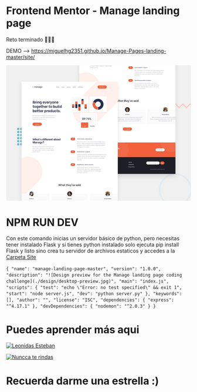 # Frontend Mentor - Manage landing page

Reto terminado 🎉🎉🎉

DEMO --> https://miguelhg2351.github.io/Manage-Pages-landing-master/site/

![Design preview for the Manage landing page coding challenge](./design/desktop-preview.jpg)

# NPM RUN DEV

Con este comando inicias un servidor básico de python, pero necesitas tener instalado Flask y si tienes python instalado solo ejecuta pip install Flask y listo sino crea tu servidor de archivos estaticos y accedes a la [Carpeta Site](site/)

`
{
  "name": "manage-landing-page-master",
  "version": "1.0.0",
  "description": "![Design preview for the Manage landing page coding challenge](./design/desktop-preview.jpg)",
  "main": "index.js",
  "scripts": {
    "test": "echo \"Error: no test specified\" && exit 1",
    "start": "node server.js",
    "dev": "python server.py"
  },
  "keywords": [],
  "author": "",
  "license": "ISC",
  "dependencies": {
    "express": "^4.17.1"
  },
  "devDependencies": {
    "nodemon": "^2.0.3"
  }
}
`

# Puedes aprender más aqui

[![Leonidas Esteban](http://img.youtube.com/vi/Q1d5UNZ3q1E/0.jpg)](http://www.youtube.com/watch?v=Q1d5UNZ3q1E "Videos Recomendados para programar")

[![Nuncca te rindas](http://img.youtube.com/vi/bxtyA5CGTNA/0.jpg)](http://www.youtube.com/watch?v=bxtyA5CGTNA "Aprende programación con Leonidas Esteban")

# Recuerda darme una estrella :)